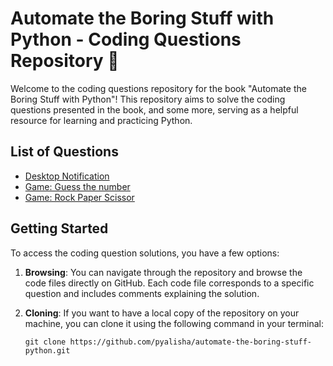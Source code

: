 # Automate the Boring Stuff with Python - Coding Questions Repository 🌻

Welcome to the coding questions repository for the book "Automate the Boring Stuff with Python"!
This repository aims to solve the coding questions presented in the book, and some more, serving as a helpful resource for learning and practicing Python.

## List of Questions

<!-- TOC -->

- [Desktop Notification](./desktop_notification.py)
- [Game: Guess the number](./guess_the_number.py)
- [Game: Rock Paper Scissor](./rock_paper_scissor.py)

<!-- /TOC -->
## Getting Started

To access the coding question solutions, you have a few options:

1. **Browsing**: You can navigate through the repository and browse the code files directly on GitHub. Each code file corresponds to a specific question and includes comments explaining the solution.

2. **Cloning**: If you want to have a local copy of the repository on your machine, you can clone it using the following command in your terminal:

   ```shell
   git clone https://github.com/pyalisha/automate-the-boring-stuff-python.git
